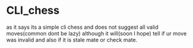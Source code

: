 # CLI_chess
as it says its a simple cli chess and does not suggest all valid moves(common dont be lazy) although it will(soon I hope) tell if ur move was invalid and also if it is stale mate or check mate.
